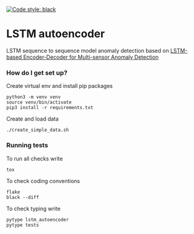 [![Code style: black](https://img.shields.io/badge/code%20style-black-000000.svg)](https://github.com/psf/black)

# LSTM autoencoder #

LSTM sequence to sequence model anomaly detection based on <a href="https://arxiv.org/abs/1607.00148v2">LSTM-based Encoder-Decoder for Multi-sensor Anomaly Detection</a>

### How do I get set up? ###

Create virtual env and install pip packages
```
python3 -m venv venv
source venv/bin/activate
pip3 install -r requirements.txt
```

Create and load data
```
./create_simple_data.sh
```

### Running tests ###

To run all checks write
```
tox
```

To check coding conventions
```
flake
black --diff
```

To check typing write
```
pytype lstm_autoencoder
pytype tests
```

